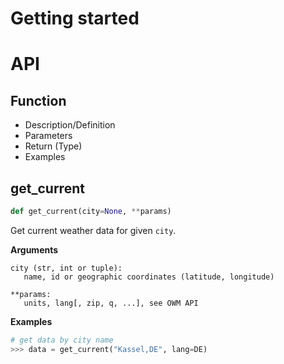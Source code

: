 # Getting started
# API
## Function
* Description/Definition
* Parameters
* Return (Type)
* Examples

## get_current
~~~Python
def get_current(city=None, **params)
~~~
Get current weather data for given ``city``.

**Arguments**
~~~
city (str, int or tuple):
   name, id or geographic coordinates (latitude, longitude)

**params:
   units, lang[, zip, q, ...], see OWM API
~~~

**Examples**
~~~Python
# get data by city name
>>> data = get_current("Kassel,DE", lang=DE)
~~~
